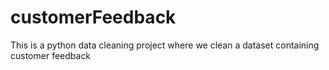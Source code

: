 # customerFeedback
This is a python data cleaning project where we clean a dataset containing customer feedback
